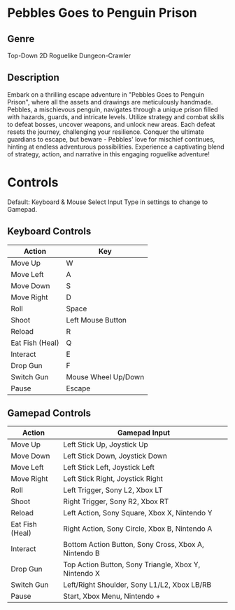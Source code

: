 # Pebbles Goes to Penguin Prison

## Genre
Top-Down 2D Roguelike Dungeon-Crawler

## Description
Embark on a thrilling escape adventure in "Pebbles Goes to Penguin Prison", where all the assets and drawings are meticulously handmade. Pebbles, a mischievous penguin, navigates through a unique prison filled with hazards, guards, and intricate levels. Utilize strategy and combat skills to defeat bosses, uncover weapons, and unlock new areas. Each defeat resets the journey, challenging your resilience. Conquer the ultimate guardians to escape, but beware - Pebbles' love for mischief continues, hinting at endless adventurous possibilities. Experience a captivating blend of strategy, action, and narrative in this engaging roguelike adventure!

# Controls

Default: Keyboard & Mouse
Select Input Type in settings to change to Gamepad.

## Keyboard Controls
| Action             | Key                   |
|--------------------|-----------------------|
| Move Up            | W                     |
| Move Left          | A                     |
| Move Down          | S                     |
| Move Right         | D                     |
| Roll               | Space                 |
| Shoot              | Left Mouse Button     |
| Reload             | R                     |
| Eat Fish (Heal)    | Q                     |
| Interact           | E                     |
| Drop Gun           | F                     |
| Switch Gun         | Mouse Wheel Up/Down   |
| Pause              | Escape                |

## Gamepad Controls
| Action             | Gamepad Input                                          |
|--------------------|--------------------------------------------------------|
| Move Up            | Left Stick Up, Joystick Up                             |
| Move Down          | Left Stick Down, Joystick Down                         |
| Move Left          | Left Stick Left, Joystick Left                         |
| Move Right         | Left Stick Right, Joystick Right                       |
| Roll               | Left Trigger, Sony L2, Xbox LT                         |
| Shoot              | Right Trigger, Sony R2, Xbox RT                        |
| Reload             | Left Action, Sony Square, Xbox X, Nintendo Y           |
| Eat Fish (Heal)    | Right Action, Sony Circle, Xbox B, Nintendo A          |
| Interact           | Bottom Action Button, Sony Cross, Xbox A, Nintendo B   |
| Drop Gun           | Top Action Button, Sony Triangle, Xbox Y, Nintendo X   |
| Switch Gun         | Left/Right Shoulder, Sony L1/L2, Xbox LB/RB            |
| Pause              | Start, Xbox Menu, Nintendo +                           |
